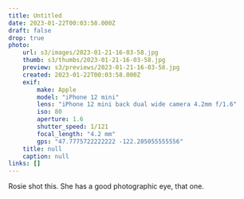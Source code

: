 ```yaml
---
title: Untitled
date: 2023-01-22T00:03:58.000Z
draft: false
drop: true
photo:
    url: s3/images/2023-01-21-16-03-58.jpg
    thumb: s3/thumbs/2023-01-21-16-03-58.jpg
    preview: s3/previews/2023-01-21-16-03-58.jpg
    created: 2023-01-22T00:03:58.000Z
    exif:
        make: Apple
        model: "iPhone 12 mini"
        lens: "iPhone 12 mini back dual wide camera 4.2mm f/1.6"
        iso: 80
        aperture: 1.6
        shutter_speed: 1/121
        focal_length: "4.2 mm"
        gps: "47.7775722222222 -122.205055555556"
    title: null
    caption: null
links: []
---
```


Rosie shot this. She has a good photographic eye, that one.
